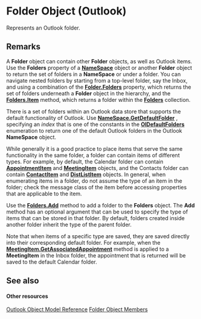 
# Folder Object (Outlook)

Represents an Outlook folder.


## Remarks

A  **Folder** object can contain other **Folder** objects, as well as Outlook items. Use the **Folders** property of a **[NameSpace](f0dcaa19-07f5-5d42-a3bf-2e42b7885644.md)** object or another **Folder** object to return the set of folders in a **NameSpace** or under a folder. You can navigate nested folders by starting from a top-level folder, say the Inbox, and using a combination of the **[Folder.Folders](41464c32-023e-9079-4f24-51586305325c.md)** property, which returns the set of folders underneath a **Folder** object in the hierarchy, and the **[Folders.Item](96a462c2-fa55-62dc-48a4-6464966b84ce.md)** method, which returns a folder within the **[Folders](0c814c3c-74fc-414c-982d-a0097fcb35c2.md)** collection.

There is a set of folders within an Outlook data store that supports the default functionality of Outlook. Use  **[NameSpace.GetDefaultFolder](761b8b53-dd4d-43e4-c8f0-69cefdf0c77a.md)** , specifying an _index_ that is one of the constants in the **[OlDefaultFolders](1a17abd8-09b9-d3e1-2d93-0a4d5580a950.md)** enumeration to return one of the default Outlook folders in the Outlook **NameSpace** object.

 While generally it is a good practice to place items that serve the same functionality in the same folder, a folder can contain items of different types. For example, by default, the Calendar folder can contain **[AppointmentItem](204a409d-654e-27aa-643a-8344c631b82d.md)** and **[MeetingItem](b75730f5-b395-3d66-5acd-b64fd8fcd78f.md)** objects, and the Contacts folder can contain **[ContactItem](8e32093c-a678-f1fd-3f35-c2d8994d166f.md)** and **[DistListItem](027c3986-abff-d9b1-ecc2-26d60805e952.md)** objects. In general, when enumerating items in a folder, do not assume the type of an item in the folder; check the message class of the item before accessing properties that are applicable to the item.

 Use the **[Folders.Add](20ced7ad-779c-a9b0-267e-6d729c0eb822.md)** method to add a folder to the **Folders** object. The **Add** method has an optional argument that can be used to specify the type of items that can be stored in that folder. By default, folders created inside another folder inherit the type of the parent folder.

 Note that when items of a specific type are saved, they are saved directly into their corresponding default folder. For example, when the **[MeetingItem.GetAssociatedAppointment](8344d40d-5c1d-ead3-87cb-fd795b831712.md)** method is applied to a **MeetingItem** in the Inbox folder, the appointment that is returned will be saved to the default Calendar folder.


## See also


#### Other resources


[Outlook Object Model Reference](http://msdn.microsoft.com/library/73221b13-d8d8-99b8-3394-b95dbbfd5ddc%28Office.15%29.aspx)
[Folder Object Members](788acd42-377a-1803-7713-50e45086e2d1.md)
